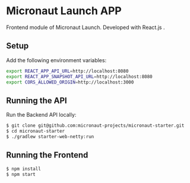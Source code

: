# Micronaut Launch APP

Frontend module of Micronaut Launch. Developed with React.js .

## Setup

Add the following environment variables:

```bash
export REACT_APP_API_URL=http://localhost:8080
export REACT_APP_SNAPSHOT_API_URL=http://localhost:8080
export CORS_ALLOWED_ORIGIN=http://localhost:3000
```

## Running the API

Run the Backend API locally:

```bash
$ git clone git@github.com:micronaut-projects/micronaut-starter.git
$ cd micronaut-starter
$ ./gradlew starter-web-netty:run
```

## Running the Frontend

```bash
$ npm install
$ npm start

```


